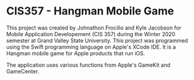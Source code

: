 # CIS357 - Hangman Mobile Game

This project was created by Johnathon Frocillo and Kyle Jacobson for Mobile Application Developement (CIS 357) during the Winter 2020 semester at Grand Valley State University.
This project was programmed using the Swift programming language on Apple's XCode IDE.
It is a Hangman mobile game for Apple products that run iOS.

The application uses various functions from Apple's GameKit and GameCenter.
